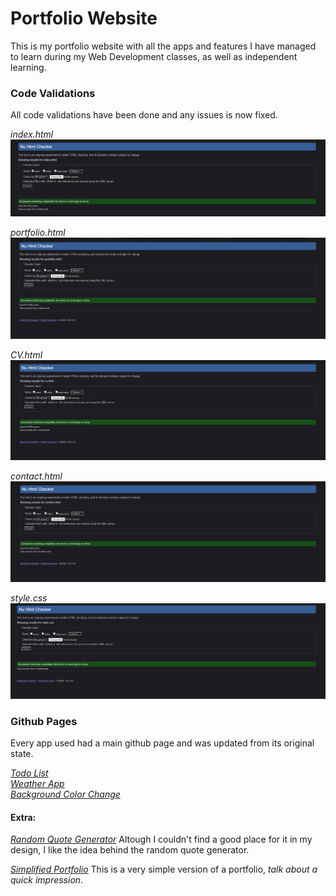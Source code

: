 # Portfolio Website

This is my portfolio website with all the apps and features I have managed to learn during my Web Development classes, as well as independent learning.


### Code Validations

All code validations have been done and any issues is now fixed.

*index.html*
![Index HTML Validation](/Validations/index_validation.png)

*portfolio.html*
![Portfolio HTML Validation](/Validations/portfolio_validation.png)

*CV.html*
![CV HTML Validation](/Validations/cv_validation.png)

*contact.html*
![Contact HTML Validation](/Validations/contact_validation.png)

*style.css*
![Style CSS Validation](/Validations/css_validation.png)


### Github Pages

Every app used had a main github page and was updated from its original state.

[*Todo List*](https://github.com/IonutBalasa/todo_list)  
[*Weather App*](https://github.com/IonutBalasa/weather_app)  
[*Background Color Change*](https://github.com/IonutBalasa/background_color_change)  

#### Extra:
[*Random Quote Generator*](https://github.com/IonutBalasa/random_quote_generator)
Altough I couldn't find a good place for it in my design, I like the idea behind the random quote generator.

[*Simplified Portfolio*](https://github.com/IonutBalasa/simple_portfolio)
This is a very simple version of a portfolio, *talk about a quick impression*.